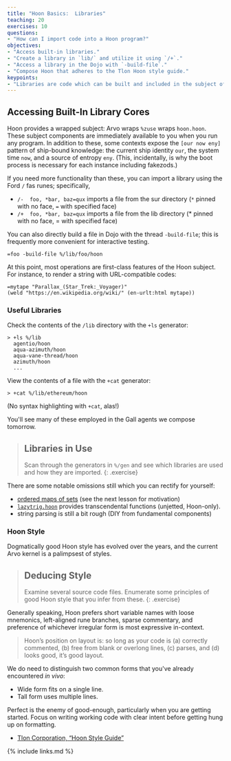```yaml
---
title: "Hoon Basics:  Libraries"
teaching: 20
exercises: 10
questions:
- "How can I import code into a Hoon program?"
objectives:
- "Access built-in libraries."
- "Create a library in `lib/` and utilize it using `/+`."
- "Access a library in the Dojo with `-build-file`."
- "Compose Hoon that adheres to the Tlon Hoon style guide."
keypoints:
- "Libraries are code which can be built and included in the subject of downstream code."
---
```


##  Accessing Built-In Library Cores

Hoon provides a wrapped subject:  Arvo wraps `%zuse` wraps `hoon.hoon`.  These subject components are immediately available to you when you run any program.  In addition to these, some contexts expose the `[our now eny]` pattern of ship-bound knowledge:  the current ship identity `our`, the system time `now`, and a source of entropy `eny`.  (This, incidentally, is why the boot process is necessary for each instance including fakezods.)

If you need more functionality than these, you can import a library using the Ford `/` fas runes; specifically,

- `/-  foo, *bar, baz=qux` imports a file from the sur directory (`*` pinned with no face, `=` with specified face)
- `/+  foo, *bar, baz=qux` imports a file from the lib directory (* pinned with no face, = with specified face)

You can also directly build a file in Dojo with the thread `-build-file`; this is frequently more convenient for interactive testing.

```hoon
=foo -build-file %/lib/foo/hoon
```

At this point, most operations are first-class features of the Hoon subject.  For instance, to render a string with URL-compatible codes:

```hoon
=mytape "Parallax_(Star_Trek:_Voyager)"
(weld "https://en.wikipedia.org/wiki/" (en-urlt:html mytape))
```

### Useful Libraries

Check the contents of the `/lib` directory with the `+ls` generator:

```hoon
> +ls %/lib
  agentio/hoon
  aqua-azimuth/hoon
  aqua-vane-thread/hoon
  azimuth/hoon
  ...
```

View the contents of a file with the `+cat` generator:

```hoon
> +cat %/lib/ethereum/hoon
```

(No syntax highlighting with `+cat`, alas!)

You'll see many of these employed in the Gall agents we compose tomorrow.

> ## Libraries in Use
>
> Scan through the generators in `%/gen` and see which libraries are used and how they are imported.
{: .exercise}

There are some notable omissions still which you can rectify for yourself:

- [ordered maps of sets](https://github.com/tirrel-corp/urbit/commit/29c5ad4ebaf42edff1ff227eca3c09214d4d9943) (see the next lesson for motivation)
- [`lazytrig.hoon`](https://github.com/sigilante/lazytrig) provides transcendental functions (unjetted, Hoon-only).
- string parsing is still a bit rough (DIY from fundamental components)


### Hoon Style

Dogmatically good Hoon style has evolved over the years, and the current Arvo kernel is a palimpsest of styles.

> ##  Deducing Style
>
> Examine several source code files.  Enumerate some principles of good Hoon style that you infer from these.
{: .exercise}

Generally speaking, Hoon prefers short variable names with loose mnemonics, left-aligned rune branches, sparse commentary, and preference of whichever irregular form is most expressive in-context.

> Hoon’s position on layout is: so long as your code is (a) correctly commented, (b) free from blank or overlong lines, (c) parses, and (d) looks good, it’s good layout.

We do need to distinguish two common forms that you've already encountered _in vivo_:

- Wide form fits on a single line.
- Tall form uses multiple lines.

Perfect is the enemy of good-enough, particularly when you are getting started.  Focus on writing working code with clear intent before getting hung up on formatting.

- [Tlon Corporation, “Hoon Style Guide”](https://urbit.org/docs/hoon/reference/style)


{% include links.md %}
